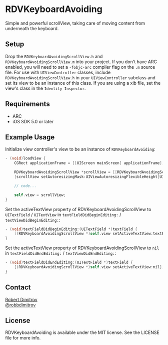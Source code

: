 # RDVKeyboardAvoiding

Simple and powerful scrollView, taking care of moving content from underneath the keyboard.

## Setup

Drop the `RDVKeyboardAvoidingScrollView.h` and `RDVKeyboardAvoidingScrollView.m` into your project. If you don't have ARC
enabled, you will need to set a `-fobjc-arc` compiler flag on the `.m` source file. For use with `UIViewController` classes,
include `RDVKeyboardAvoidingScrollView.h` in your `UIViewController` subclass and set its view to be an instance of this class.
If you are using a xib file, set the view's class in the `Identity Inspector`.

## Requirements

* ARC
* iOS SDK 5.0 or later

## Example Usage

Initialize view controller's view to be an instance of `RDVKeyboardAvoiding`:

``` objective-c
- (void)loadView {
	CGRect applicationFrame = [[UIScreen mainScreen] applicationFrame];

	RDVKeyboardAvoidingScrollView *scrollView = [[RDVKeyboardAvoidingScrollView alloc] initWithFrame:applicationFrame];
	[scrollView setAutoresizingMask:UIViewAutoresizingFlexibleHeight|UIViewAutoresizingFlexibleWidth];

	// code...

	self.view = scrollView;
}
```

Set the activeTextView property of RDVKeyboardAvoidingScrollView to `UITextField` / `UITextView` in `textFieldDidBeginEditing:` / `textViewDidBeginEditing:`:

``` objective-c
- (void)textFieldDidBeginEditing:(UITextField *)textField {
    [(RDVKeyboardAvoidingScrollView *)self.view setActiveTextView:textField];
}
```

Set the activeTextView property of RDVKeyboardAvoidingScrollView to `nil` in `textFieldDidEndEditing:` / `textViewDidEndEditing:`:

```objective-c
- (void)textFieldDidEndEditing:(UITextField *)textField {
    [(RDVKeyboardAvoidingScrollView *)self.view setActiveTextView:nil];
}
```

## Contact

[Robert Dimitrov](http://github.com/robbdimitrov)  
[@robbdimitrov](https://twitter.com/robbdimitrov)

## License

RDVKeyboardAvoiding is available under the MIT license. See the LICENSE file for more info.
